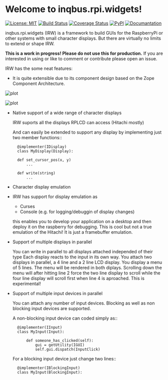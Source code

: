 Welcome to inqbus.rpi.widgets!
==============================
[![License: MIT](https://img.shields.io/badge/License-MIT-green.svg)](https://opensource.org/licenses/MIT)
[![Build Status](https://travis-ci.org/Inqbus/rpi_widgets.svg?branch=master)](https://travis-ci.org/Inqbus/rpi_widgets)
[![Coverage Status](https://coveralls.io/repos/github/inqbus/rpi_widgets/badge.svg?branch=main)](https://coveralls.io/github/inqbus/rpi_widgets?branch=main)
[![PyPI](https://img.shields.io/pypi/v/rpi_widgets)](https://pypi.org/project/rpi_widgets/)
[![Documantation](https://img.shields.io/readthedocs/rpi_widgets.svg)](https://rpi_widgets.readthedocs.io/en/latest/)

inqbus.rpi.widgets (IRW) is a framework to build GUIs for the RaspberryPi or other systems with small character displays.
But there are virtually no limits to extend or shape IRW.

**This is a work in progress! Please do not use this for production.**
If you are interested in using or like to comment or contribute please open an issue.


IRW has the some neat features:

 * It is quite extensible due to its component design based on the Zope Component Architecture.


![plot](../master/doc/source/diagram_input.png)

![plot](../master/doc/source/diagram_output.png)


 * Native support of a wide range of character displays

     IRW suports all the displays RPLCD can access (Hitachi mostly)

     And can easily be extended to support any display by implementing just two member functions::

         @implementer(IDisplay)
         class MyDisplay(Display):

         def set_cursor_pos(x, y)
             ...

         def write(string)
             ...

 * Character display emulation
  - IRW has support for display emulation as
    * Curses
    * Console (e.g. for logging/debuggin of display changes)

    this enables you to develop your application on a desktop and then deploy it on the raspberry for debugging.
    This is cool but not a true emulation of the Hitachi! It is just a framebuffer emulation.

 * Support of multiple displays in parallel

     You can write in parallel to all displays attached independed of their type
     Each display reacts to the input in its own way. 
     You attach two displays in parallel, a 4 line and a 2 line LCD display. You display a menu of 5 lines. The menu will be rendered in both diplays. Scrolling down the menu will after hitting line 2 force the two line display to scroll while the four line display will scroll first when line 4 is aproached. This is experimental!

 * Support of multiple input devices in parallel

     You can attach any number of input devices.
     Blocking as well as non blocking input devices are supported.

     A non-blocking input device can coded simply as::

         @implementer(IInput)
         class MyInput(Input):

             def someone_has_clicked(self):
                 gui = getUtility(IGUI)
                 self.gui.dispatch(InputClick)

     For a blocking input device just change two lines::

         @implementer(IBlockingInput)
         class MyInput(BlockingInput):

